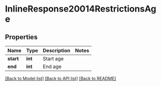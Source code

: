 # InlineResponse20014RestrictionsAge

## Properties
Name | Type | Description | Notes
------------ | ------------- | ------------- | -------------
**start** | **int** | Start age | 
**end** | **int** | End age | 

[[Back to Model list]](../README.md#documentation-for-models) [[Back to API list]](../README.md#documentation-for-api-endpoints) [[Back to README]](../README.md)


